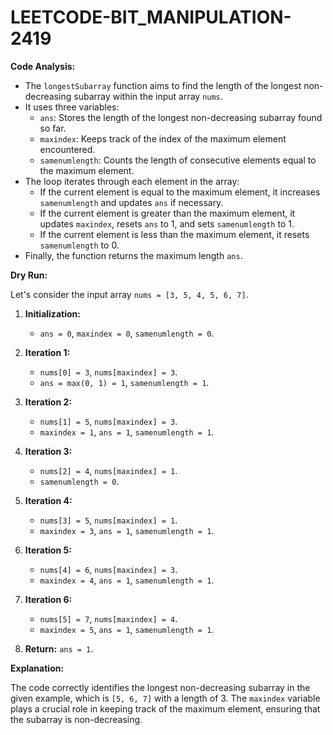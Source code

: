 # LEETCODE-BIT_MANIPULATION-2419
**Code Analysis:**

- The `longestSubarray` function aims to find the length of the longest non-decreasing subarray within the input array `nums`.
- It uses three variables:
  - `ans`: Stores the length of the longest non-decreasing subarray found so far.
  - `maxindex`: Keeps track of the index of the maximum element encountered.
  - `samenumlength`: Counts the length of consecutive elements equal to the maximum element.
- The loop iterates through each element in the array:
  - If the current element is equal to the maximum element, it increases `samenumlength` and updates `ans` if necessary.
  - If the current element is greater than the maximum element, it updates `maxindex`, resets `ans` to 1, and sets `samenumlength` to 1.
  - If the current element is less than the maximum element, it resets `samenumlength` to 0.
- Finally, the function returns the maximum length `ans`.

**Dry Run:**

Let's consider the input array `nums = [3, 5, 4, 5, 6, 7]`.

1. **Initialization:**
   - `ans = 0`, `maxindex = 0`, `samenumlength = 0`.

2. **Iteration 1:**
   - `nums[0] = 3`, `nums[maxindex] = 3`.
   - `ans = max(0, 1) = 1`, `samenumlength = 1`.

3. **Iteration 2:**
   - `nums[1] = 5`, `nums[maxindex] = 3`.
   - `maxindex = 1`, `ans = 1`, `samenumlength = 1`.

4. **Iteration 3:**
   - `nums[2] = 4`, `nums[maxindex] = 1`.
   - `samenumlength = 0`.

5. **Iteration 4:**
   - `nums[3] = 5`, `nums[maxindex] = 1`.
   - `maxindex = 3`, `ans = 1`, `samenumlength = 1`.

6. **Iteration 5:**
   - `nums[4] = 6`, `nums[maxindex] = 3`.
   - `maxindex = 4`, `ans = 1`, `samenumlength = 1`.

7. **Iteration 6:**
   - `nums[5] = 7`, `nums[maxindex] = 4`.
   - `maxindex = 5`, `ans = 1`, `samenumlength = 1`.

8. **Return:** `ans = 1`.

**Explanation:**

The code correctly identifies the longest non-decreasing subarray in the given example, which is `[5, 6, 7]` with a length of 3. The `maxindex` variable plays a crucial role in keeping track of the maximum element, ensuring that the subarray is non-decreasing.
